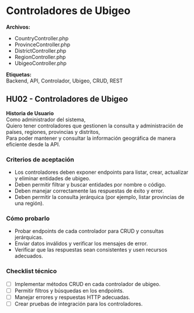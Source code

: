 # Controladores de Ubigeo

**Archivos:**  
- CountryController.php  
- ProvinceController.php  
- DistrictController.php  
- RegionController.php  
- UbigeoController.php  

**Etiquetas:**  
Backend, API, Controlador, Ubigeo, CRUD, REST

## HU02 - Controladores de Ubigeo

**Historia de Usuario**  
Como administrador del sistema,  
Quiero tener controladores que gestionen la consulta y administración de países, regiones, provincias y distritos,  
Para poder mantener y consultar la información geográfica de manera eficiente desde la API.

### Criterios de aceptación
- Los controladores deben exponer endpoints para listar, crear, actualizar y eliminar entidades de ubigeo.
- Deben permitir filtrar y buscar entidades por nombre o código.
- Deben manejar correctamente las respuestas de éxito y error.
- Deben permitir la consulta jerárquica (por ejemplo, listar provincias de una región).

### Cómo probarlo
- Probar endpoints de cada controlador para CRUD y consultas jerárquicas.
- Enviar datos inválidos y verificar los mensajes de error.
- Verificar que las respuestas sean consistentes y usen recursos adecuados.

### Checklist técnico
- [ ] Implementar métodos CRUD en cada controlador de ubigeo.
- [ ] Permitir filtros y búsquedas en los endpoints.
- [ ] Manejar errores y respuestas HTTP adecuadas.
- [ ] Crear pruebas de integración para los controladores. 